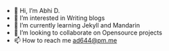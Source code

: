 - 👋 Hi, I’m Abhi D.
- 👀 I’m interested in Writing blogs
- 🌱 I’m currently learning Jekyll and Mandarin
- 💞️ I’m looking to collaborate on Opensource projects
- 📫 How to reach me ad644@pm.me

<!---
ad644/ad644 is a ✨ special ✨ repository because its `README.md` (this file) appears on your GitHub profile.
You can click the Preview link to take a look at your changes.
--->

